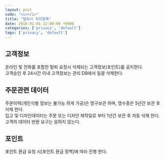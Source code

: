 ```yaml
---
layout: post
code: "<i></i>"
title: "탈퇴시 처리항목"
date: 2016-01-01 12:00:00 +0900
categories: ['privacy', 'default']
tags: ['privacy', 'default']
---
```


## 고객정보
온라인 및 전화를 포함한 탈퇴 요청시 삭제되는 고객정보(포인트)를 공지한다.  
고객승인 후 24시간 이내 고객정보는 관리 DB에서 일괄 삭제한다. 

## 주문관련 데이터
주문이력(개인식별 정보는 불가능 하게 가공)은 영구보관 하며, 영수증은 5년간 보관 후 삭제 한다.  
입고 및 디자인데이터는 주문 또는 디자인 제작일로 부터 1년간 보관 후 자동 삭제 한다.  
고객의 데이터 반환 요구는 응하지 않는다.

## 포인트 
포인트 환급 요청 시[포인트 환급 정책]에 따라 진행 한다.